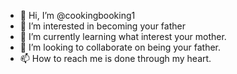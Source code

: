 - 👋 Hi, I’m @cookingbooking1
- 👀 I’m interested in becoming your father
- 🌱 I’m currently learning what interest your mother.
- 💞️ I’m looking to collaborate on being your father.
- 📫 How to reach me is done through my heart.

<!---
cookingbooking1/cookingbooking1 is a ✨ special ✨ repository because its `README.md` (this file) appears on your GitHub profile.
You can click the Preview link to take a look at your changes.
--->
